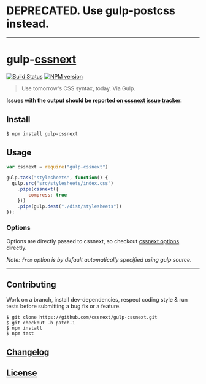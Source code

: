 # DEPRECATED. Use gulp-postcss instead.

---

# gulp-[cssnext](https://github.com/cssnext/cssnext)

[![Build Status](http://img.shields.io/travis/cssnext/gulp-cssnext.svg)](https://travis-ci.org/cssnext/gulp-cssnext)
[![NPM version](http://img.shields.io/npm/v/gulp-cssnext.svg)](https://www.npmjs.org/package/gulp-cssnext)

> Use tomorrow's CSS syntax, today. Via Gulp.

**Issues with the output should be reported on [cssnext issue tracker](https://github.com/cssnext/cssnext/issues).**

## Install

```console
$ npm install gulp-cssnext
```

## Usage

```js
var cssnext = require("gulp-cssnext")

gulp.task("stylesheets", function() {
  gulp.src("src/stylesheets/index.css")
    .pipe(cssnext({
        compress: true
    }))
    .pipe(gulp.dest("./dist/stylesheets"))
});
```

### Options

Options are directly passed to cssnext, so checkout [cssnext options](http://cssnext.io/usage/) directly.

_Note: `from` option is by default automatically specified using gulp source._

---

## Contributing

Work on a branch, install dev-dependencies, respect coding style & run tests before submitting a bug fix or a feature.

    $ git clone https://github.com/cssnext/gulp-cssnext.git
    $ git checkout -b patch-1
    $ npm install
    $ npm test

## [Changelog](CHANGELOG.md)

## [License](LICENSE)
